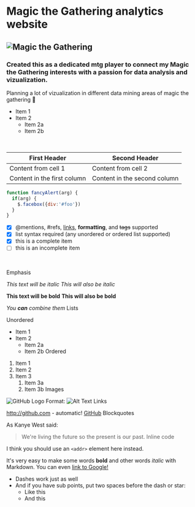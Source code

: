 # Magic the Gathering analytics website
## ![Magic the Gathering](http://nerdreactor.com/wp-content/uploads/2016/09/Magic-The-Gathering-logo-800x279.png)
### Created this as a dedicated mtg player to connect my Magic the Gathering interests with a passion for data analysis and vizualization.
Planning a lot of vizualization in different data mining areas of magic the gathering
:link:

* Item 1
* Item 2
  * Item 2a
  * Item 2b
<br>

First Header | Second Header
------------ | -------------
Content from cell 1 | Content from cell 2
Content in the first column | Content in the second column

```javascript
function fancyAlert(arg) {
  if(arg) {
    $.facebox({div:'#foo'})
  }
}
```

 - [x] @mentions, #refs, [links](), **formatting**, and <del>tags</del> supported
 - [x] list syntax required (any unordered or ordered list supported)
 - [x] this is a complete item
 - [ ] this is an incomplete item
 <br>

Emphasis

*This text will be italic*
_This will also be italic_

**This text will be bold**
__This will also be bold__

_You **can** combine them_
Lists

Unordered

* Item 1
* Item 2
  * Item 2a
  * Item 2b
Ordered

1. Item 1
1. Item 2
1. Item 3
   1. Item 3a
   1. Item 3b
Images

![GitHub Logo](/images/logo.png)
Format: ![Alt Text](url)
Links

http://github.com - automatic!
[GitHub](http://github.com)
Blockquotes

As Kanye West said:

> We're living the future so
> the present is our past.
Inline code

I think you should use an
`<addr>` element here instead.

It's very easy to make some words **bold** and other words *italic* with Markdown. You can even [link to Google!](http://google.com)

- Dashes work just as well
- And if you have sub points, put two spaces before the dash or star:
  - Like this
  - And this

